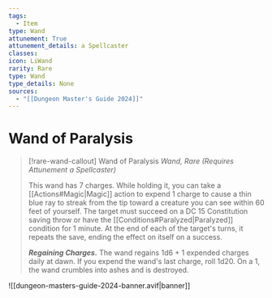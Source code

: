 ```yaml
---
tags:
  - Item
type: Wand
attunement: True
attunement_details: a Spellcaster
classes:
icon: LiWand
rarity: Rare
type: Wand
type_details: None
sources: 
  - "[[Dungeon Master's Guide 2024]]"
---
```

# Wand of Paralysis
>[!rare-wand-callout] Wand of Paralysis
>_Wand, Rare (Requires Attunement a Spellcaster)_
>
>This wand has 7 charges. While holding it, you can take a [[Actions#Magic\|Magic]] action to expend 1 charge to cause a thin blue ray to streak from the tip toward a creature you can see within 60 feet of yourself. The target must succeed on a DC 15 Constitution saving throw or have the [[Conditions#Paralyzed\|Paralyzed]] condition for 1 minute. At the end of each of the target's turns, it repeats the save, ending the effect on itself on a success.
>
>**_Regaining Charges._** The wand regains 1d6 + 1 expended charges daily at dawn. If you expend the wand's last charge, roll 1d20. On a 1, the wand crumbles into ashes and is destroyed.
>


![[dungeon-masters-guide-2024-banner.avif|banner]]
